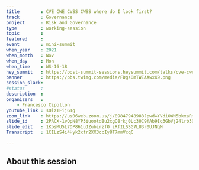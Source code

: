 ```yaml
---
title        : CVE CWE CVSS CWSS where do I look first?
track        : Governance
project      : Risk and Governance
type         : working-session
topic        :
featured     :
event        : mini-summit
when_year    : 2021
when_month   : Nov
when_day     : Mon
when_time    : WS-16-18
hey_summit   : https://post-summit-sessions.heysummit.com/talks/cve-cwe-cvss-cwss-where-do-i-look-first/
banner       : https://pbs.twimg.com/media/FDgsOmTWEAAwxX9.png
session_slack:
#status      : 
description  :
organizers   :
    - Francesco Cipollon
youtube_link : sOlzTFijG1g
zoom_link    : https://us06web.zoom.us/j/89847948988?pwd=YVdiOWN5bkxaRmlwQWJ4NDdVRzdFdz09
slide_id     : 2PACX-1vQpN8YP3iuootdBu2xgO8rkj0Lc30C9fAb9Iq3GbVj24lrb30aDF7w1XX4KtIdhGlrnoE-w6StYqJI7
slide_edit   : 1KbsMU5L7DP861uJZubirzfO_iRfILSSG7LU3r0UJNqM
Transcript   : 1CILzS4i4Hyk2xtr2XX3ccIy8T7mmVcqC

---
```


## About this session
